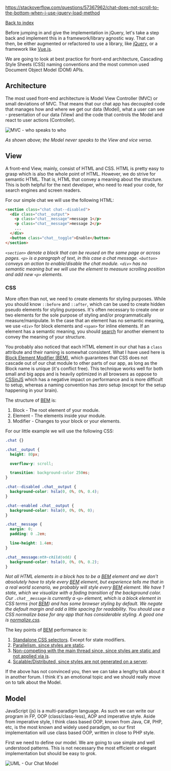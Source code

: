 https://stackoverflow.com/questions/57367962/chat-does-not-scroll-to-the-bottom-when-i-use-jquery-load-method

[Back to index](../README.md)

Before jumping in and give the implementation in jQuery, let's
take a step back and implement this in a framework/library
agnostic way. That can then, be either augmented or refactored to
use a library, like [jQuery][jquery], or a framework like
[Vue.js][vuejs].

We are going to look at best practice for front-end architecture,
Cascading Style Sheets (CSS) naming conventions and
the most common used Document Object Model (DOM) APIs.


## Architecture

The most used front-end architecture is Model View Controller
(MVC) or small deviations of MVC.
That means that our chat app has decoupled code that manages
how and where we get our data (Model), what a user can see -
presentation of our data (View) and the code that controls the Model and react to user actions (Controller).

![][mvc]

_As shown above; the Model never speaks to the View and vice versa._


## View

A front-end View, mainly, consist of HTML and CSS.
HTML is pretty easy to grasp which is also the whole point of
HTML.
However, we do strive for semantic HTML. That is, HTML that
convey a meaning about the structure. This is both helpful for
the next developer, who need to read your code, for search
engines and screen readers.

For our simple chat we will use the following HTML:

```html
<section class="chat chat--disabled">
  <div class="chat__output">
    <p class="chat__message">message 1</p>
    <p class="chat__message">message 2</p>
    ...
  </div>
  <button class="chat__toggle">Enable</button>
</section>
```

_`<section>` denote a block that can be reused on the same page
or across pages. `<p>` is a paragraph of text, in this case a
chat message. `<button>` conveys an action to enable/disable the
chat module. `<div>` has no semantic meaning but we will use the
element to measure scrolling position and add new `<p>` elements._


### CSS

More often than not, we need to create elements for styling
purposes. While you should know `::before` and `::after`, which
can be used to create hidden pseudo elements for styling purposes.
It's often necessary to create one or two elements for the sole purpose
of styling and/or programmatically measure/manipulate. In the case
that an element has no semantic meaning, we use `<div>` for block
elements and `<span>` for inline elements. If an element has a
semantic meaning, you should [search][html] for another element to
convey the meaning of your structure.

You probably also noticed that each HTML element in our chat has a
`class` attribute and their naming is somewhat consistent.
What I have used here is
[Block Element Modifier (BEM)][bem],
which guarantees that CSS does not cascade out of our chat module
to other parts of our app, as long as the Block name is unique
(it's conflict free).
This technique works well for both small and big apps and is
heavily optimized in all browsers as oppose to [CSSinJS][CSSinJS]
which has a negative impact on performance and is more difficult
to setup, whereas a naming convention has zero setup (except for
the setup happening in your brain).

The structure of [BEM][bem] is:

1. Block - The root element of your module.
2. Element - The elements inside your module.
3. Modifier - Changes to your block or your elements.

For our little example we will use the following CSS:

```css
.chat {}

.chat__output {
  height: 80px;

  overflow-y: scroll;

  transition: background-color 250ms;
}

.chat--disabled .chat__output {
  background-color: hsla(0, 0%, 0%, 0.4);
}

.chat--enabled .chat__output {
  background-color: hsla(0, 0%, 0%, 0);
}

.chat__message {
  margin: 0;
  padding: 0 .2em;

  line-height: 1.4em;
}

.chat__message:nth-child(odd) {
  background-color: hsla(0, 0%, 0%, 0.2);
}
```
_Not all HTML elements in a block has to be a [BEM][bem] element
and we don't absolutely have to style every [BEM][bem] element,
but experience tells me that in a real world scenario, we probably
will style every [BEM][bem] element. We have 1 state, which we
visualize with a fading transition of the background color. Our
`.chat__message` is currently a `<p>` element, which is a block
element in CSS terms (not [BEM][bem]) and has some browser
styling by default. We negate the default margin and add a little
spacing for readability. You should use a CSS normalize base for
any app that has considerable styling. A good one is
[normalize.css][cssNormalize]._


The key points of [BEM][bem] performance is:

1. [Standalone CSS selectors][cssSelector]. Except for state
modifiers.
2. [Parallelism, since styles are static][cssParallelism].
3. [Non-competing with the main thread since, since styles are
static and not applied via js][cssMainThread].
4. [Scalable/Distributed, since styles are not generated on a server][cssServerSide].

If the above has not convinced you, then we can take a lengthy
talk about it in another forum. I think it's an emotional topic
and we should really move on to talk about the Model.


## Model

JavaScript (js) is a multi-paradigm language. As such we can
write our program in FP, OOP (class/class-less), AOP and
imperative style. Aside from imperative style, I think class
based OOP, known from Java, C#, PHP, etc, is the most known
and widely used paradigm, so our first implementation will use
class based OOP, written in close to PHP style.

First we need to define our model. We are going to use simple
and well understood patterns. This is not necessary the most
efficient or elegant implementation but should be easy to grok.

![][classDiagram]


[mvc]: ./mvc.png "MVC - who speaks to who"
[classDiagram]: ./uml-class-diagram.png "UML - Our Chat Model"

[jquery]: https://api.jquery.com/
[vuejs]: https://vuejs.org
[html]: https://developer.mozilla.org/en-US/docs/Web/HTML/Element#Content_sectioning "List of HTML elements, with description"
[CSSinJS]: https://cssinjs.org/ "One of many CSSinJS implementations"
[bem]: http://getbem.com/naming/ "BEM naming conventions"

[cssNormalize]: https://github.com/necolas/normalize.css

[cssSelector]: https://csswizardry.com/2011/09/writing-efficient-css-selectors/ "CSS Selectors Performance"
[cssParallelism]: https://hacks.mozilla.org/2017/08/inside-a-super-fast-css-engine-quantum-css-aka-stylo/ "Multi-core CSS rendering"
[cssMainThread]: https://developer.mozilla.org/en-US/docs/Tools/Performance/Scenarios/Intensive_JavaScript "All js blocks the browser - the question is for how long?"
[cssServerSide]: https://cssinjs.org/server-side-rendering?v=v10.0.0-alpha.24 "Since a browsers do work on a user's machine,
it does not matter if you have 1 or 1.000.000 simultaneous
users, but if you move the same work to your server, it DOES
matter, if you have to do the same work 1 or 1.000.000 times!"

[classPrivate]: https://github.com/tc39/proposal-class-fields "Private fields proposal"
